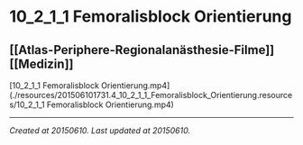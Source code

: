 # 10_2_1_1 Femoralisblock Orientierung
 [[Atlas-Periphere-Regionalanästhesie-Filme]] [[Medizin]] 
---



[10\_2\_1\_1 Femoralisblock Orientierung.mp4](./resources/201506101731.4_10_2_1_1_Femoralisblock_Orientierung.resources/10_2_1_1 Femoralisblock Orientierung.mp4)

---

_Created at 20150610._
_Last updated at 20150610._



